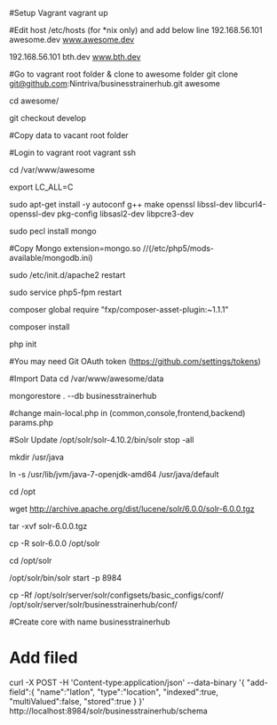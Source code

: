 #Setup Vagrant
vagrant up

#Edit host  /etc/hosts (for *nix only)  and add below line
192.168.56.101  awesome.dev www.awesome.dev

192.168.56.101  bth.dev www.bth.dev


#Go to vagrant root folder & clone to awesome folder
git clone git@github.com:Nintriva/businesstrainerhub.git awesome

cd awesome/

git checkout develop


#Copy data to vacant root folder


#Login to vagrant root
vagrant ssh

cd /var/www/awesome

export LC_ALL=C

sudo apt-get install -y autoconf g++ make openssl libssl-dev libcurl4-openssl-dev pkg-config libsasl2-dev libpcre3-dev

sudo pecl install mongo

#Copy Mongo
extension=mongo.so //(/etc/php5/mods-available/mongodb.ini)

sudo /etc/init.d/apache2 restart

sudo service php5-fpm restart

composer global require "fxp/composer-asset-plugin:~1.1.1"

composer install

php init


#You may need Git OAuth token (https://github.com/settings/tokens)

#Import Data
cd /var/www/awesome/data

mongorestore  . --db businesstrainerhub

#change 
main-local.php in (common,console,frontend,backend) 
params.php 

#Solr Update
/opt/solr/solr-4.10.2/bin/solr stop -all

mkdir /usr/java

ln -s /usr/lib/jvm/java-7-openjdk-amd64 /usr/java/default

cd /opt

wget http://archive.apache.org/dist/lucene/solr/6.0.0/solr-6.0.0.tgz

tar -xvf solr-6.0.0.tgz

cp -R solr-6.0.0 /opt/solr

cd /opt/solr

/opt/solr/bin/solr start -p 8984

cp -Rf /opt/solr/server/solr/configsets/basic_configs/conf/ /opt/solr/server/solr/businesstrainerhub/conf/

#Create core with name businesstrainerhub 
# Add filed 
curl -X POST -H 'Content-type:application/json' --data-binary '{
  "add-field":{
     "name":"latlon",
     "type":"location",
     "indexed":true,
     "multiValued":false,
     "stored":true }
}' http://localhost:8984/solr/businesstrainerhub/schema

